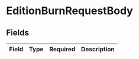 # EditionBurnRequestBody


## Fields

| Field       | Type        | Required    | Description |
| ----------- | ----------- | ----------- | ----------- |